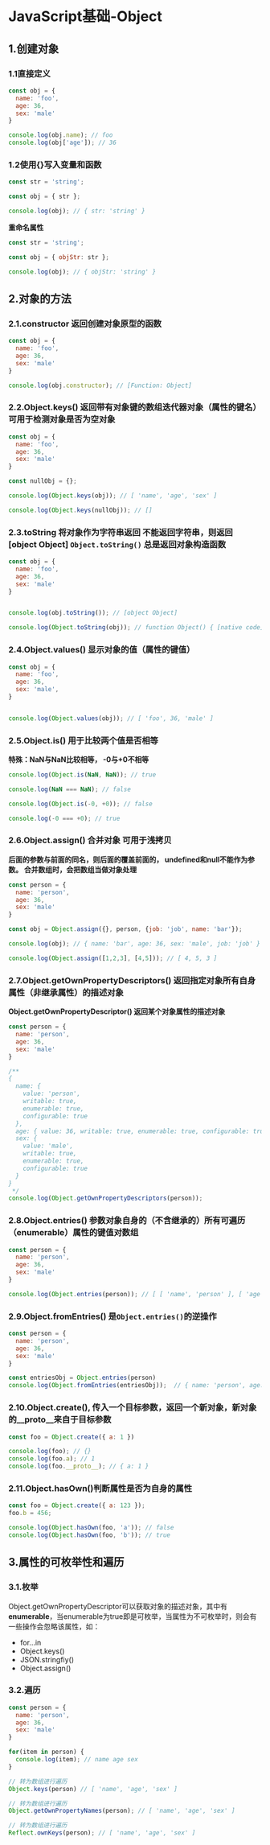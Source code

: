 # JavaScript基础-Object

## 1.创建对象

### 1.1直接定义

```js
const obj = {
  name: 'foo',
  age: 36,
  sex: 'male'
}

console.log(obj.name); // foo
console.log(obj['age']); // 36
```
### 1.2使用{}写入变量和函数

```js
const str = 'string';

const obj = { str };

console.log(obj); // { str: 'string' }
```

**重命名属性**

```js
const str = 'string';

const obj = { objStr: str };

console.log(obj); // { objStr: 'string' }
```

## 2.对象的方法
### 2.1.constructor 返回创建对象原型的函数

```js
const obj = {
  name: 'foo',
  age: 36,
  sex: 'male'
}

console.log(obj.constructor); // [Function: Object]
```

### 2.2.Object.keys() 返回带有对象键的数组迭代器对象（属性的键名） 可用于检测对象是否为空对象

```js
const obj = {
  name: 'foo',
  age: 36,
  sex: 'male'
}

const nullObj = {};

console.log(Object.keys(obj)); // [ 'name', 'age', 'sex' ]

console.log(Object.keys(nullObj)); // []
```

### 2.3.toString 将对象作为字符串返回 不能返回字符串，则返回 [object Object] `Object.toString()` 总是返回对象构造函数


```js
const obj = {
  name: 'foo',
  age: 36,
  sex: 'male'
}


console.log(obj.toString()); // [object Object]

console.log(Object.toString(obj)); // function Object() { [native code] }
```
### 2.4.Object.values() 显示对象的值（属性的键值）

```js
const obj = {
  name: 'foo',
  age: 36,
  sex: 'male',
}


console.log(Object.values(obj)); // [ 'foo', 36, 'male' ]
```

### 2.5.Object.is() 用于比较两个值是否相等

**特殊：NaN与NaN比较相等， -0与+0不相等**

```js
console.log(Object.is(NaN, NaN)); // true

console.log(NaN === NaN); // false

console.log(Object.is(-0, +0)); // false

console.log(-0 === +0); // true
```

### 2.6.Object.assign() 合并对象 可用于浅拷贝
**后面的参数与前面的同名，则后面的覆盖前面的， undefined和null不能作为参数。 合并数组时，会把数组当做对象处理**

```js
const person = {
  name: 'person',
  age: 36,
  sex: 'male'
}

const obj = Object.assign({}, person, {job: 'job', name: 'bar'}); 

console.log(obj); // { name: 'bar', age: 36, sex: 'male', job: 'job' }

console.log(Object.assign([1,2,3], [4,5])); // [ 4, 5, 3 ]
```

### 2.7.Object.getOwnPropertyDescriptors() 返回指定对象所有自身属性（非继承属性）的描述对象
**Object.getOwnPropertyDescriptor() 返回某个对象属性的描述对象**

```js
const person = {
  name: 'person',
  age: 36,
  sex: 'male'
}

/**
{
  name: {
    value: 'person',
    writable: true,
    enumerable: true,
    configurable: true
  },
  age: { value: 36, writable: true, enumerable: true, configurable: true },
  sex: {
    value: 'male',
    writable: true,
    enumerable: true,
    configurable: true
  }
}
 */
console.log(Object.getOwnPropertyDescriptors(person));
```
### 2.8.Object.entries() 参数对象自身的（不含继承的）所有可遍历（enumerable）属性的键值对数组


```js
const person = {
  name: 'person',
  age: 36,
  sex: 'male'
}

console.log(Object.entries(person)); // [ [ 'name', 'person' ], [ 'age', 36 ], [ 'sex', 'male' ] ]
```

### 2.9.Object.fromEntries() 是`Object.entries()`的逆操作

```js
const person = {
  name: 'person',
  age: 36,
  sex: 'male'
}

const entriesObj = Object.entries(person)
console.log(Object.fromEntries(entriesObj));  // { name: 'person', age: 36, sex: 'male' }
```
### 2.10.Object.create(), 传入一个目标参数，返回一个新对象，新对象的__proto__来自于目标参数

```js
const foo = Object.create({ a: 1 })

console.log(foo); // {}
console.log(foo.a); // 1
console.log(foo.__proto__); // { a: 1 }
```

### 2.11.Object.hasOwn()判断属性是否为自身的属性

```js
const foo = Object.create({ a: 123 });
foo.b = 456;

console.log(Object.hasOwn(foo, 'a')); // false
console.log(Object.hasOwn(foo, 'b')); // true
```
## 3.属性的可枚举性和遍历

### 3.1.枚举

Object.getOwnPropertyDescriptor可以获取对象的描述对象，其中有**enumerable**，当enumerable为true即是可枚举，当属性为不可枚举时，则会有一些操作会忽略该属性，如：
- for...in
- Object.keys()
- JSON.stringfiy()
- Object.assign()

### 3.2.遍历

```js
const person = {
  name: 'person',
  age: 36,
  sex: 'male'
}

for(item in person) {
  console.log(item); // name age sex
}

// 转为数组进行遍历
Object.keys(person) // [ 'name', 'age', 'sex' ]

// 转为数组进行遍历
Object.getOwnPropertyNames(person); // [ 'name', 'age', 'sex' ]

// 转为数组进行遍历
Reflect.ownKeys(person); // [ 'name', 'age', 'sex' ]
```